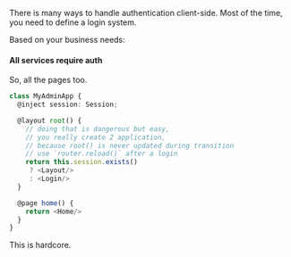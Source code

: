 
There is many ways to handle authentication client-side.
Most of the time, you need to define a login system.

Based on your business needs:

#### All services require auth

So, all the pages too.

```ts
class MyAdminApp {
  @inject session: Session;

  @layout root() {
    // doing that is dangerous but easy,
    // you really create 2 application,
    // because root() is never updated during transition
    // use `router.reload()` after a login
    return this.session.exists()
     ? <Layout/>
     : <Login/>
  }

  @page home() {
    return <Home/>
  }
}
```

This is hardcore.
